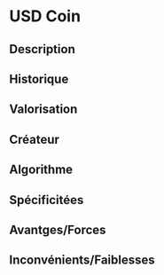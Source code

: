 <h1>USD Coin</h1>

<h2>Description</h2>

<h2>Historique</h2>

<h2>Valorisation</h2>

<h2>Créateur</h2>

<h2>Algorithme</h2>

<h2>Spécificitées</h2>

<h2>Avantges/Forces</h2>

<h2>Inconvénients/Faiblesses</h2>
